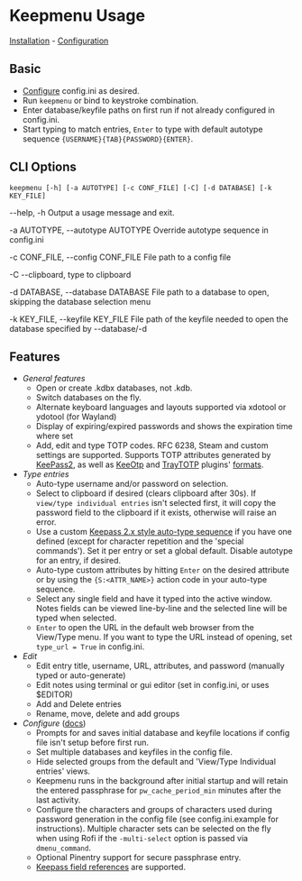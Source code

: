 # Keepmenu Usage

[Installation](install.md) - [Configuration](configure.md)

## Basic

- [Configure](docs/configure.md) config.ini as desired.
- Run `keepmenu` or bind to keystroke combination.
- Enter database/keyfile paths on first run if not already configured in config.ini.
- Start typing to match entries, `Enter` to type with default autotype sequence
  `{USERNAME}{TAB}{PASSWORD}{ENTER}`.

## CLI Options

`keepmenu [-h] [-a AUTOTYPE] [-c CONF_FILE] [-C] [-d DATABASE] [-k KEY_FILE]`

--help, -h Output a usage message and exit.

-a AUTOTYPE, --autotype AUTOTYPE Override autotype sequence in config.ini

-c CONF_FILE, --config CONF_FILE File path to a config file

-C --clipboard, type to clipboard

-d DATABASE, --database DATABASE File path to a database to open, skipping the database selection menu

-k KEY_FILE, --keyfile KEY_FILE File path of the keyfile needed to open the database specified by --database/-d

## Features

- *General features*
    - Open or create .kdbx databases, not .kdb.
    - Switch databases on the fly.
    - Alternate keyboard languages and layouts supported via xdotool or ydotool (for
      Wayland)
    - Display of expiring/expired passwords and shows the expiration time where set
    - Add, edit and type TOTP codes. RFC 6238, Steam and custom settings are supported.
      Supports TOTP attributes generated by [KeePass2][3], as well as [KeeOtp][4] and [TrayTOTP][5] plugins' [formats][6].
- *Type entries*
    - Auto-type username and/or password on selection.
    - Select to clipboard if desired (clears clipboard after 30s). If `view/type
      individual entries` isn't selected first, it will copy the password field
      to the clipboard if it exists, otherwise will raise an error.
    - Use a custom [Keepass 2.x style auto-type sequence][1] if you have one defined
      (except for character repetition and the 'special commands'). Set it per entry
      or set a global default. Disable autotype for an entry, if desired.
    - Auto-type custom attributes by hitting `Enter` on the desired attribute or
      by using the `{S:<ATTR_NAME>}` action code in your auto-type sequence.
    - Select any single field and have it typed into the active window. Notes fields
      can be viewed line-by-line and the selected line will be typed when
      selected.
    - `Enter` to open the URL in the default web browser from the View/Type
      menu. If you want to type the URL instead of opening, set `type_url =
      True` in config.ini.
- *Edit*
    - Edit entry title, username, URL, attributes, and password (manually typed or auto-generate)
    - Edit notes using terminal or gui editor (set in config.ini, or uses $EDITOR)
    - Add and Delete entries
    - Rename, move, delete and add groups
- *Configure* ([docs](configure.md))
    - Prompts for and saves initial database and keyfile locations if config file
      isn't setup before first run.
    - Set multiple databases and keyfiles in the config file.
    - Hide selected groups from the default and 'View/Type Individual entries' views.
    - Keepmenu runs in the background after initial startup and will retain the
      entered passphrase for `pw_cache_period_min` minutes after the last activity.
    - Configure the characters and groups of characters used during password
      generation in the config file (see config.ini.example for instructions).
      Multiple character sets can be selected on the fly when using Rofi if the
      `-multi-select` option is passed via `dmenu_command`.
    - Optional Pinentry support for secure passphrase entry.
    - [Keepass field references][2] are supported.

[1]: https://keepass.info/help/base/autotype.html#autoseq "Keepass 2.x codes"
[2]: https://keepass.info/help/base/fieldrefs.html "Keepass field references"
[3]: https://keepass.info/help/base/placeholders.html#otp "KeePass2 TOTP fields"
[4]: https://github.com/tiuub/KeeOtp2 "KeeOtp2"
[5]: https://github.com/KeeTrayTOTP/KeeTrayTOTP "KeeTrayTOTP"
[6]: https://github.com/firecat53/keepmenu/issues/117#issuecomment-1182963273 "TOTP fields"
